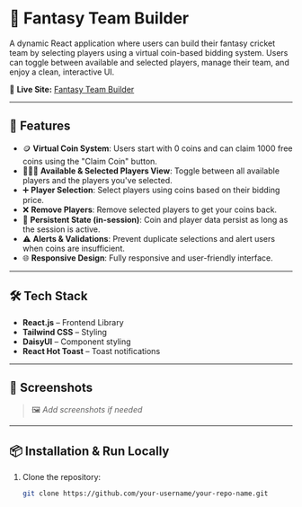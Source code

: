 # 🏏 Fantasy Team Builder

A dynamic React application where users can build their fantasy cricket team by selecting players using a virtual coin-based bidding system. Users can toggle between available and selected players, manage their team, and enjoy a clean, interactive UI.

🔗 **Live Site:** [Fantasy Team Builder](https://neon-sopapillas-72dda0.netlify.app/)

---

## 🚀 Features

- 🪙 **Virtual Coin System**: Users start with 0 coins and can claim 1000 free coins using the "Claim Coin" button.
- 🧑‍🤝‍🧑 **Available & Selected Players View**: Toggle between all available players and the players you've selected.
- ➕ **Player Selection**: Select players using coins based on their bidding price.
- ❌ **Remove Players**: Remove selected players to get your coins back.
- 🔁 **Persistent State (in-session)**: Coin and player data persist as long as the session is active.
- ⚠️ **Alerts & Validations**: Prevent duplicate selections and alert users when coins are insufficient.
- 🌐 **Responsive Design**: Fully responsive and user-friendly interface.

---

## 🛠️ Tech Stack

- **React.js** – Frontend Library
- **Tailwind CSS** – Styling
- **DaisyUI** – Component styling
- **React Hot Toast** – Toast notifications

---

## 📸 Screenshots

> 🖼️ _Add screenshots if needed_

---

## 📦 Installation & Run Locally

1. Clone the repository:
   ```bash
   git clone https://github.com/your-username/your-repo-name.git

